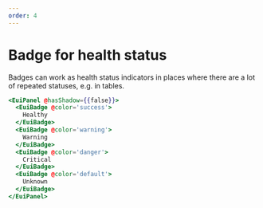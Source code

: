 ```yaml
---
order: 4
---
```


# Badge for health status

<EuiText>
  <p>
Badges can work as health status indicators in places where there are a lot
of repeated statuses, e.g. in tables.
  </p>
</EuiText>

```hbs template
<EuiPanel @hasShadow={{false}}>
  <EuiBadge @color='success'>
    Healthy
  </EuiBadge>
  <EuiBadge @color='warning'>
    Warning
  </EuiBadge>
  <EuiBadge @color='danger'>
    Critical
  </EuiBadge>
  <EuiBadge @color='default'>
    Unknown
  </EuiBadge>
</EuiPanel>
```
